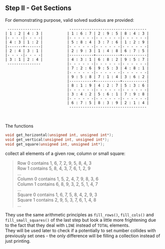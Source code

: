 ## Step II - Get Sections

For demonstrating purpose, valid solved sudokus are provided:

```
 ---------------             -----------------------------------
| 1 : 2 | 4 : 3 |           | 1 : 6 : 7 | 2 : 9 : 5 | 8 : 4 : 3 |
|- - - -|- - - -|           |- - - - - -|- - - - - -|- - - - - -|
| 4 : 3 | 1 : 2 |           | 5 : 8 : 4 | 3 : 7 : 6 | 1 : 2 : 9 |
|-------+-------|           |- - - - - -|- - - - - -|- - - - - -|
| 2 : 4 | 3 : 1 |           | 2 : 9 : 3 | 1 : 4 : 8 | 6 : 7 : 5 |
|- - - -|- - - -|           |-----------+-----------+-----------|
| 3 : 1 | 2 : 4 |           | 4 : 3 : 1 | 6 : 8 : 2 | 9 : 5 : 7 |
 ---------------            |- - - - - -|- - - - - -|- - - - - -|
                            | 7 : 2 : 6 | 9 : 5 : 3 | 4 : 8 : 1 |
                            |- - - - - -|- - - - - -|- - - - - -|
                            | 9 : 5 : 8 | 7 : 1 : 4 | 3 : 6 : 2 |
                            |-----------+-----------+-----------|
                            | 8 : 1 : 9 | 4 : 2 : 7 | 5 : 3 : 6 |
                            |- - - - - -|- - - - - -|- - - - - -|
                            | 3 : 4 : 2 | 5 : 6 : 1 | 7 : 9 : 8 |
                            |- - - - - -|- - - - - -|- - - - - -|
                            | 6 : 7 : 5 | 8 : 3 : 9 | 2 : 1 : 4 |
                             -----------------------------------
```

&nbsp;

The functions

```c
void get_horizontal(unsigned int, unsigned int*);
void get_vertical(unsigned int, unsigned int*);
void get_square(unsigned int, unsigned int*);
```

collect all elements of a given row, column or small square:

> Row 0 contains 1, 6, 7, 2, 9, 5, 8, 4, 3  
> Row 1 contains 5, 8, 4, 3, 7, 6, 1, 2, 9  
> ...  
> Column 0 contains 1, 5, 2, 4, 7, 9, 8, 3, 6  
> Column 1 contains 6, 8, 9, 3, 2, 5, 1, 4, 7  
> ...  
> Square 0 contains 1, 6, 7, 5, 8, 4, 2, 9, 3  
> Square 1 contains 2, 9, 5, 3, 7, 6, 1, 4, 8  
> ...

They use the same arithmetic principles as 
`fill_rows()`, `fill_cols()` and `fill_small_squares()`
of the last step but look a little more frightening
due to the fact that they deal with
`LINE` instead of `TOTAL` elements.  
They will be used later to check if a potentially to set number
collides with previously set ones - the only difference
will be filling a collection instead of just printing.
